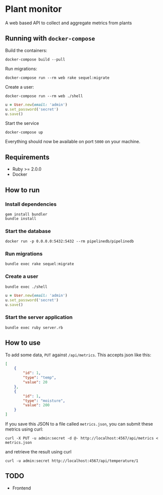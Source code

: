 # Plant monitor

A web based API to collect and aggregate metrics from plants


## Running with `docker-compose`

Build the containers:

```shell
docker-compose build --pull
```

Run migrations:

```shell
docker-compose run --rm web rake sequel:migrate
```

Create a user:

```shell
docker-compose run --rm web ./shell
```

```ruby
u = User.new(email: 'admin')
u.set_password('secret')
u.save()
```

Start the service

```shell
docker-compose up
```


Everything should now be available on port `5000` on your machine.


## Requirements

 * Ruby >= 2.0.0
 * Docker


## How to run

### Install dependencies

```shell
gem install bundler
bundle install
```

### Start the database

```shell
docker run -p 0.0.0.0:5432:5432 --rm pipelinedb/pipelinedb
```

### Run migrations

```shell
bundle exec rake sequel:migrate
```

### Create a user

```shell
bundle exec ./shell
```

```ruby
u = User.new(email: 'admin')
u.set_password('secret')
u.save()
```


### Start the server application

```shell
bundle exec ruby server.rb
```


## How to use

To add some data, `PUT` against `/api/metrics`. This accepts json like this:

```json
[
    {
        "id": 1,
        "type": "temp",
        "value": 20
    },
    {
        "id": 1,
        "type": "moisture",
        "value": 200
    }
]
```

If you save this JSON to a file called `metrics.json`, you can submit these metrics using curl:

```shell
curl -X PUT -u admin:secret -d @- http://localhost:4567/api/metrics < metrics.json
```

and retrieve the result using curl

```shell
curl -u admin:secret http://localhost:4567/api/temperature/1
```


## TODO

 * Frontend
